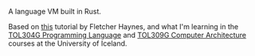 A language VM built in Rust.

Based on [this](https://blog.subnetzero.io/post/building-language-vm-part-00/) tutorial by Fletcher Haynes, and what I'm learning in the [TOL304G Programming Language](https://ugla.hi.is/kennsluskra/index.php?tab=nam&chapter=namskeid&id=08713320196&namskra=0) and [TOL309G Computer Architecture](https://ugla.hi.is/kennsluskra/index.php?tab=nam&chapter=namskeid&id=70973020196&namskra=0) courses at the University of Iceland.
